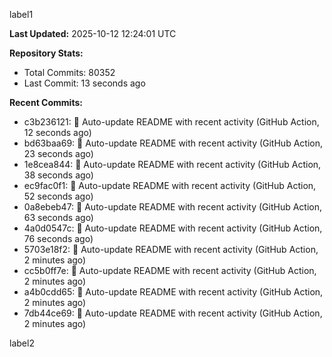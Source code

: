 
label1 
<!-- ACTIVITY_START -->
**Last Updated:** 2025-10-12 12:24:01 UTC

**Repository Stats:**
- Total Commits: 80352
- Last Commit: 13 seconds ago

**Recent Commits:**
- c3b236121: 🤖 Auto-update README with recent activity (GitHub Action, 12 seconds ago)
- bd63baa69: 🤖 Auto-update README with recent activity (GitHub Action, 23 seconds ago)
- 1e8cea844: 🤖 Auto-update README with recent activity (GitHub Action, 38 seconds ago)
- ec9fac0f1: 🤖 Auto-update README with recent activity (GitHub Action, 52 seconds ago)
- 0a8ebeb47: 🤖 Auto-update README with recent activity (GitHub Action, 63 seconds ago)
- 4a0d0547c: 🤖 Auto-update README with recent activity (GitHub Action, 76 seconds ago)
- 5703e18f2: 🤖 Auto-update README with recent activity (GitHub Action, 2 minutes ago)
- cc5b0ff7e: 🤖 Auto-update README with recent activity (GitHub Action, 2 minutes ago)
- a4b0cdd65: 🤖 Auto-update README with recent activity (GitHub Action, 2 minutes ago)
- 7db44ce69: 🤖 Auto-update README with recent activity (GitHub Action, 2 minutes ago)
<!-- ACTIVITY_END -->

label2
